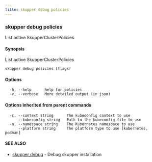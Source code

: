 ```yaml
---
title: skupper debug policies
---
```

### skupper debug policies

List active SkupperClusterPolicies

#### Synopsis

List active SkupperClusterPolicies

```
skupper debug policies [flags]
```

#### Options

```
  -h, --help      help for policies
  -v, --verbose   More detailed output (in json)
```

#### Options inherited from parent commands

```
  -c, --context string      The kubeconfig context to use
      --kubeconfig string   Path to the kubeconfig file to use
  -n, --namespace string    The Kubernetes namespace to use
      --platform string     The platform type to use [kubernetes, podman]
```

#### SEE ALSO

* [skupper debug](skupper_debug.html)	 - Debug skupper installation

<!-- ###### Auto generated by spf13/cobra on 29-May-2024
 -->